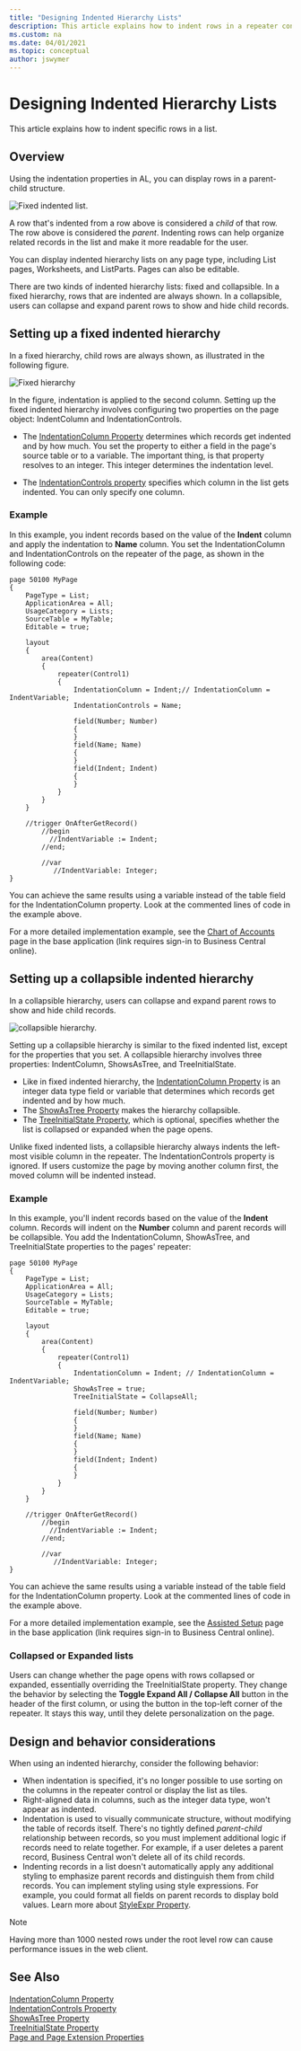 ```yaml
---
title: "Designing Indented Hierarchy Lists"
description: This article explains how to indent rows in a repeater control to design hierarchical lists. You can nest records that users can navigate, expand, and collapse.
ms.custom: na
ms.date: 04/01/2021
ms.topic: conceptual
author: jswymer
---
```

# Designing Indented Hierarchy Lists

This article explains how to indent specific rows in a list.

## Overview

Using the indentation properties in AL, you can display rows in a parent-child structure.

![Fixed indented list.](media/static-tree.png "Fixed indented list")

A row that's indented from a row above is considered a *child* of that row. The row above is considered the *parent*. Indenting rows can help organize related records in the list and make it more readable for the user.

You can display indented hierarchy lists on any page type, including List pages, Worksheets, and ListParts. Pages can also be editable.  

There are two kinds of indented hierarchy lists: fixed and collapsible. In a fixed hierarchy, rows that are indented are always shown. In a collapsible, users can collapse and expand parent rows to show and hide child records.

<!--
### Sample table and page

To demonstrate how indented hierarchy works, we'll use a basic table and page. For more detailed implementations, see the **Item Categories** and **Chart of Accounts** pages. You find these pages in the base application.

#### Table

```al
table 50100 MyTable
{
    fields
    {      
        field(1; Number; Code[10])
        {
        }
        field(2; Name; Text[50])
        {
        }
        field(3; Indent; Integer)
        {
        }
    }
    
    keys
    {
        key(PK; Number)
        {
        }
    }
}
```

#### Page

```al
page 50100 MyPage
{
    PageType = List;
    ApplicationArea = All;
    UsageCategory = Lists;
    SourceTable = MyTable;
    Editable = true;

    layout
    {
        area(Content)
        {
            repeater(Control1)
            {
                field(Number; Number)
                {
                }
                field(Name; Name)
                {
                }
                field(Indent; Indent)
                {
                }
            }
        }
    }
}  
```

Typically, you wouldn't display the **Indent** field because it's only used for layout purposes.

In the client, run the page and add records to the table. Be sure to set the **Indent** field.
-->
## Setting up a fixed indented hierarchy

In a fixed hierarchy, child rows are always shown, as illustrated in the following figure.

![Fixed hierarchy](media/static-tree-2.png "Fixed hierarchy")

In the figure, indentation is applied to the second column. Setting up the fixed indented hierarchy involves configuring two properties on the page object: IndentColumn and IndentationControls.

- The [IndentationColumn Property](properties/devenv-indentationcolumn-property.md) determines which records get indented and by how much. You set the property to either a field in the page's source table or to a variable. The important thing, is that property resolves to an integer. This integer determines the indentation level.

- The [IndentationControls property](properties/devenv-indentationcontrols-property.md) specifies which column in the list gets indented. You can only specify one column.

### Example

In this example, you indent records based on the value of the **Indent** column and apply the indentation to **Name** column. You set the IndentationColumn and IndentationControls on the repeater of the page, as shown in the following code:

<!-- 
```al
repeater(Control1)
{
    IndentationColumn = Indent;
    IndentationControls = Name;
    ...

```

Now, the code will indent each record based on the value of the **Indent** field.

-->
```AL
page 50100 MyPage
{
    PageType = List;
    ApplicationArea = All;
    UsageCategory = Lists;
    SourceTable = MyTable;
    Editable = true;

    layout
    {
        area(Content)
        {
            repeater(Control1)
            {
                IndentationColumn = Indent;// IndentationColumn = IndentVariable;
                IndentationControls = Name;

                field(Number; Number)
                {
                }
                field(Name; Name)
                {
                }
                field(Indent; Indent)
                {
                }
            }
        }
    }

    //trigger OnAfterGetRecord()
        //begin
          //IndentVariable := Indent;
        //end;

        //var
           //IndentVariable: Integer;
}  
```

You can achieve the same results using a variable instead of the table field for the IndentationColumn property. Look at the commented lines of code in the example above.  

For a more detailed implementation example, see the [Chart of Accounts](https://businesscentral.dynamics.com/?page=16) page in the base application (link requires sign-in to Business Central online).  


## Setting up a collapsible indented hierarchy

In a collapsible hierarchy, users can collapse and expand parent rows to show and hide child records.

![collapsible hierarchy.](media/collapsible-tree.png "collapsible hierarchy")

Setting up a collapsible hierarchy is similar to the fixed indented list, except for the properties that you set. A collapsible hierarchy involves three properties: IndentColumn, ShowsAsTree, and TreeInitialState.

- Like in fixed indented hierarchy, the [IndentationColumn Property](properties/devenv-indentationcolumn-property.md) is an integer data type field or variable that determines which records get indented and by how much.
- The [ShowAsTree Property](properties/devenv-showastree-property.md) makes the hierarchy collapsible.
- The [TreeInitialState Property](properties/devenv-treeinitialstate-property.md), which is optional, specifies whether the list is collapsed or expanded when the page opens.  

Unlike fixed indented lists, a collapsible hierarchy always indents the left-most visible column in the repeater. The IndentationControls property is ignored. If users customize the page by moving another column first, the moved column will be indented instead.  

### Example

In this example, you'll indent records based on the value of the **Indent** column. Records will indent on the **Number** column and parent records will be collapsible. You add the IndentationColumn, ShowAsTree, and TreeInitialState properties to the pages' repeater: 

<!--
```al
repeater(Control1)
{
    IndentationColumn = Indent;
    ShowAsTree = true;
    TreeInitialState = CollapseAll;

   ...
}

```
-->
```AL
page 50100 MyPage
{
    PageType = List;
    ApplicationArea = All;
    UsageCategory = Lists;
    SourceTable = MyTable;
    Editable = true;

    layout
    {
        area(Content)
        {
            repeater(Control1)
            {
                IndentationColumn = Indent; // IndentationColumn = IndentVariable;
                ShowAsTree = true;
                TreeInitialState = CollapseAll;

                field(Number; Number)
                {
                }
                field(Name; Name)
                {
                }
                field(Indent; Indent)
                {
                }
            }
        }
    }

    //trigger OnAfterGetRecord()
        //begin
          //IndentVariable := Indent;
        //end;
    
        //var
           //IndentVariable: Integer;
}  
```

You can achieve the same results using a variable instead of the table field for the IndentationColumn property. Look at the commented lines of code in the example above.

For a more detailed implementation example, see the [Assisted Setup](https://businesscentral.dynamics.com/?page=1801) page in the base application (link requires sign-in to Business Central online).

### Collapsed or Expanded lists
Users can change whether the page opens with rows collapsed or expanded, essentially overriding the TreeInitialState property. They change the behavior by selecting the **Toggle Expand All / Collapse All** button in the header of the first column, or using the button in the top-left corner of the repeater. It stays this way, until they delete personalization on the page.

## Design and behavior considerations

When using an indented hierarchy, consider the following behavior:

- When indentation is specified, it's no longer possible to use sorting on the columns in the repeater control or display the list as tiles.
- Right-aligned data in columns, such as the integer data type, won't appear as indented.
- Indentation is used to visually communicate structure, without modifying the table of records itself. There's no tightly defined *parent-child* relationship between records, so you must implement additional logic if records need to relate together. For example, if a user deletes a parent record, Business Central won't delete all of its child records.  
- Indenting records in a list doesn't automatically apply any additional styling to emphasize parent records and distinguish them from child records. You can implement styling using style expressions. For example, you could format all fields on parent records to display bold values. Learn more about [StyleExpr Property](properties/devenv-styleexpr-property.md).  

> [!NOTE]
> Having more than 1000 nested rows under the root level row can cause performance issues in the web client.

## See Also

[IndentationColumn Property](properties/devenv-indentationcolumn-property.md)  
[IndentationControls Property](properties/devenv-indentationcontrols-property.md)  
[ShowAsTree Property](properties/devenv-showastree-property.md)  
[TreeInitialState Property](properties/devenv-treeinitialstate-property.md)  
[Page and Page Extension Properties](properties/devenv-page-property-overview.md)  

